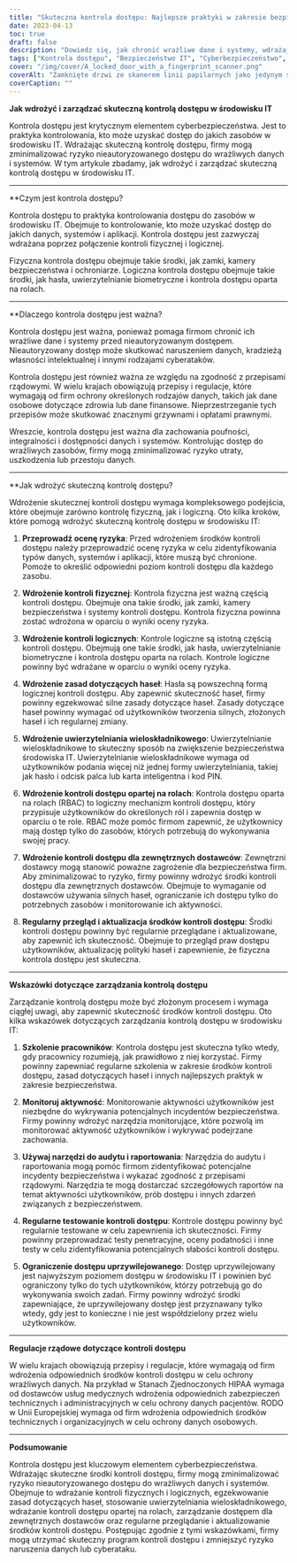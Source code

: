 ```yaml
---
title: "Skuteczna kontrola dostępu: Najlepsze praktyki w zakresie bezpieczeństwa IT"
date: 2023-04-13
toc: true
draft: false
description: "Dowiedz się, jak chronić wrażliwe dane i systemy, wdrażając skuteczne środki kontroli dostępu do środowiska IT."
tags: ["Kontrola dostępu", "Bezpieczeństwo IT", "Cyberbezpieczeństwo", "Hasła", "Uwierzytelnianie biometryczne", "Kontrola dostępu oparta na rolach", "Uwierzytelnianie wieloskładnikowe", "Ochrona danych", "Ocena ryzyka", "Szkolenie pracowników", "Narzędzia do audytu", "Narzędzia do raportowania", "Testy penetracyjne", "Ocena podatności na zagrożenia", "Fizyczna kontrola dostępu", "Logiczna kontrola dostępu", "Przepisy dotyczące zgodności", "HIPAA", "RODO"]
cover: "/img/cover/A_locked_door_with_a_fingerprint_scanner.png"
coverAlt: "Zamknięte drzwi ze skanerem linii papilarnych jako jedynym sposobem na wejście."
coverCaption: ""
---
```


**Jak wdrożyć i zarządzać skuteczną kontrolą dostępu w środowisku IT**

Kontrola dostępu jest krytycznym elementem cyberbezpieczeństwa. Jest to praktyka kontrolowania, kto może uzyskać dostęp do jakich zasobów w środowisku IT. Wdrażając skuteczną kontrolę dostępu, firmy mogą zminimalizować ryzyko nieautoryzowanego dostępu do wrażliwych danych i systemów. W tym artykule zbadamy, jak wdrożyć i zarządzać skuteczną kontrolą dostępu w środowisku IT.

______

**Czym jest kontrola dostępu?

Kontrola dostępu to praktyka kontrolowania dostępu do zasobów w środowisku IT. Obejmuje to kontrolowanie, kto może uzyskać dostęp do jakich danych, systemów i aplikacji. Kontrola dostępu jest zazwyczaj wdrażana poprzez połączenie kontroli fizycznej i logicznej.

Fizyczna kontrola dostępu obejmuje takie środki, jak zamki, kamery bezpieczeństwa i ochroniarze. Logiczna kontrola dostępu obejmuje takie środki, jak hasła, uwierzytelnianie biometryczne i kontrola dostępu oparta na rolach.

______

**Dlaczego kontrola dostępu jest ważna?

Kontrola dostępu jest ważna, ponieważ pomaga firmom chronić ich wrażliwe dane i systemy przed nieautoryzowanym dostępem. Nieautoryzowany dostęp może skutkować naruszeniem danych, kradzieżą własności intelektualnej i innymi rodzajami cyberataków.

Kontrola dostępu jest również ważna ze względu na zgodność z przepisami rządowymi. W wielu krajach obowiązują przepisy i regulacje, które wymagają od firm ochrony określonych rodzajów danych, takich jak dane osobowe dotyczące zdrowia lub dane finansowe. Nieprzestrzeganie tych przepisów może skutkować znacznymi grzywnami i opłatami prawnymi.

Wreszcie, kontrola dostępu jest ważna dla zachowania poufności, integralności i dostępności danych i systemów. Kontrolując dostęp do wrażliwych zasobów, firmy mogą zminimalizować ryzyko utraty, uszkodzenia lub przestoju danych.

______

**Jak wdrożyć skuteczną kontrolę dostępu?

Wdrożenie skutecznej kontroli dostępu wymaga kompleksowego podejścia, które obejmuje zarówno kontrolę fizyczną, jak i logiczną. Oto kilka kroków, które pomogą wdrożyć skuteczną kontrolę dostępu w środowisku IT:

1. **Przeprowadź ocenę ryzyka**: Przed wdrożeniem środków kontroli dostępu należy przeprowadzić ocenę ryzyka w celu zidentyfikowania typów danych, systemów i aplikacji, które muszą być chronione. Pomoże to określić odpowiedni poziom kontroli dostępu dla każdego zasobu.

2. **Wdrożenie kontroli fizycznej**: Kontrola fizyczna jest ważną częścią kontroli dostępu. Obejmuje ona takie środki, jak zamki, kamery bezpieczeństwa i systemy kontroli dostępu. Kontrola fizyczna powinna zostać wdrożona w oparciu o wyniki oceny ryzyka.

3. **Wdrożenie kontroli logicznych**: Kontrole logiczne są istotną częścią kontroli dostępu. Obejmują one takie środki, jak hasła, uwierzytelnianie biometryczne i kontrola dostępu oparta na rolach. Kontrole logiczne powinny być wdrażane w oparciu o wyniki oceny ryzyka.

4. **Wdrożenie zasad dotyczących haseł**: Hasła są powszechną formą logicznej kontroli dostępu. Aby zapewnić skuteczność haseł, firmy powinny egzekwować silne zasady dotyczące haseł. Zasady dotyczące haseł powinny wymagać od użytkowników tworzenia silnych, złożonych haseł i ich regularnej zmiany.

5. **Wdrożenie uwierzytelniania wieloskładnikowego**: Uwierzytelnianie wieloskładnikowe to skuteczny sposób na zwiększenie bezpieczeństwa środowiska IT. Uwierzytelnianie wieloskładnikowe wymaga od użytkowników podania więcej niż jednej formy uwierzytelniania, takiej jak hasło i odcisk palca lub karta inteligentna i kod PIN.

6. **Wdrożenie kontroli dostępu opartej na rolach**: Kontrola dostępu oparta na rolach (RBAC) to logiczny mechanizm kontroli dostępu, który przypisuje użytkowników do określonych ról i zapewnia dostęp w oparciu o te role. RBAC może pomóc firmom zapewnić, że użytkownicy mają dostęp tylko do zasobów, których potrzebują do wykonywania swojej pracy.

7. **Wdrożenie kontroli dostępu dla zewnętrznych dostawców**: Zewnętrzni dostawcy mogą stanowić poważne zagrożenie dla bezpieczeństwa firm. Aby zminimalizować to ryzyko, firmy powinny wdrożyć środki kontroli dostępu dla zewnętrznych dostawców. Obejmuje to wymaganie od dostawców używania silnych haseł, ograniczanie ich dostępu tylko do potrzebnych zasobów i monitorowanie ich aktywności.

8. **Regularny przegląd i aktualizacja środków kontroli dostępu**: Środki kontroli dostępu powinny być regularnie przeglądane i aktualizowane, aby zapewnić ich skuteczność. Obejmuje to przegląd praw dostępu użytkowników, aktualizację polityki haseł i zapewnienie, że fizyczna kontrola dostępu jest skuteczna.

______

**Wskazówki dotyczące zarządzania kontrolą dostępu**

Zarządzanie kontrolą dostępu może być złożonym procesem i wymaga ciągłej uwagi, aby zapewnić skuteczność środków kontroli dostępu. Oto kilka wskazówek dotyczących zarządzania kontrolą dostępu w środowisku IT:

1. **Szkolenie pracowników**: Kontrola dostępu jest skuteczna tylko wtedy, gdy pracownicy rozumieją, jak prawidłowo z niej korzystać. Firmy powinny zapewniać regularne szkolenia w zakresie środków kontroli dostępu, zasad dotyczących haseł i innych najlepszych praktyk w zakresie bezpieczeństwa.

2. **Monitoruj aktywność**: Monitorowanie aktywności użytkowników jest niezbędne do wykrywania potencjalnych incydentów bezpieczeństwa. Firmy powinny wdrożyć narzędzia monitorujące, które pozwolą im monitorować aktywność użytkowników i wykrywać podejrzane zachowania.

3. **Używaj narzędzi do audytu i raportowania**: Narzędzia do audytu i raportowania mogą pomóc firmom zidentyfikować potencjalne incydenty bezpieczeństwa i wykazać zgodność z przepisami rządowymi. Narzędzia te mogą dostarczać szczegółowych raportów na temat aktywności użytkowników, prób dostępu i innych zdarzeń związanych z bezpieczeństwem.

4. **Regularne testowanie kontroli dostępu**: Kontrole dostępu powinny być regularnie testowane w celu zapewnienia ich skuteczności. Firmy powinny przeprowadzać testy penetracyjne, oceny podatności i inne testy w celu zidentyfikowania potencjalnych słabości kontroli dostępu.

5. **Ograniczenie dostępu uprzywilejowanego**: Dostęp uprzywilejowany jest najwyższym poziomem dostępu w środowisku IT i powinien być ograniczony tylko do tych użytkowników, którzy potrzebują go do wykonywania swoich zadań. Firmy powinny wdrożyć środki zapewniające, że uprzywilejowany dostęp jest przyznawany tylko wtedy, gdy jest to konieczne i nie jest współdzielony przez wielu użytkowników.

______

**Regulacje rządowe dotyczące kontroli dostępu**

W wielu krajach obowiązują przepisy i regulacje, które wymagają od firm wdrożenia odpowiednich środków kontroli dostępu w celu ochrony wrażliwych danych. Na przykład w Stanach Zjednoczonych HIPAA wymaga od dostawców usług medycznych wdrożenia odpowiednich zabezpieczeń technicznych i administracyjnych w celu ochrony danych pacjentów. RODO w Unii Europejskiej wymaga od firm wdrożenia odpowiednich środków technicznych i organizacyjnych w celu ochrony danych osobowych.

______

**Podsumowanie**

Kontrola dostępu jest kluczowym elementem cyberbezpieczeństwa. Wdrażając skuteczne środki kontroli dostępu, firmy mogą zminimalizować ryzyko nieautoryzowanego dostępu do wrażliwych danych i systemów. Obejmuje to wdrażanie kontroli fizycznych i logicznych, egzekwowanie zasad dotyczących haseł, stosowanie uwierzytelniania wieloskładnikowego, wdrażanie kontroli dostępu opartej na rolach, zarządzanie dostępem dla zewnętrznych dostawców oraz regularne przeglądanie i aktualizowanie środków kontroli dostępu. Postępując zgodnie z tymi wskazówkami, firmy mogą utrzymać skuteczny program kontroli dostępu i zmniejszyć ryzyko naruszenia danych lub cyberataku.
